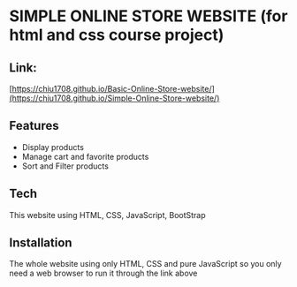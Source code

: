 # SIMPLE ONLINE STORE WEBSITE (for html and css course project)

## Link:
[https://chiu1708.github.io/Basic-Online-Store-website/](https://chiu1708.github.io/Simple-Online-Store-website/)
## Features

- Display products
- Manage cart and favorite products
- Sort and Filter products

## Tech
This website using HTML, CSS, JavaScript, BootStrap

## Installation
The whole website using only HTML, CSS and pure JavaScript so you only need a web browser to run it through the link above

